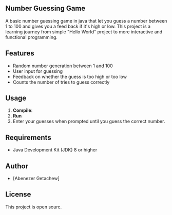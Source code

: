 ## Number Guessing Game
A basic number guessing game in java that let you guess a number between 1 to 100 and gives you a feed back if it's high or low. 
This project is a learning journey from simple "Hello World" project to more interactive and functional programming. 

## Features

- Random number generation between 1 and 100
- User input for guessing
- Feedback on whether the guess is too high or too low
- Counts the number of tries to guess correctly

## Usage

1. **Compile**:
2. **Run**
3. Enter your guesses when prompted until you guess the correct number.


## Requirements

- Java Development Kit (JDK) 8 or higher

## Author

- [Abenezer Getachew]

## License

This project is open sourc.

